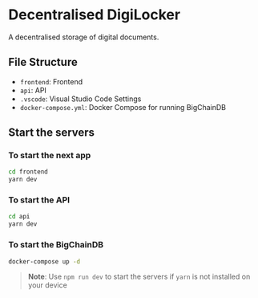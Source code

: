 # Decentralised DigiLocker

A decentralised storage of digital documents.

## File Structure

-   `frontend`: Frontend
-   `api`: API
-   `.vscode`: Visual Studio Code Settings
-   `docker-compose.yml`: Docker Compose for running BigChainDB

## Start the servers

### To start the next app

```bash
cd frontend
yarn dev
```

### To start the API

```bash
cd api
yarn dev
```

### To start the BigChainDB

```bash
docker-compose up -d
```

> **Note**: Use `npm run dev` to start the servers if `yarn` is not installed on your device
